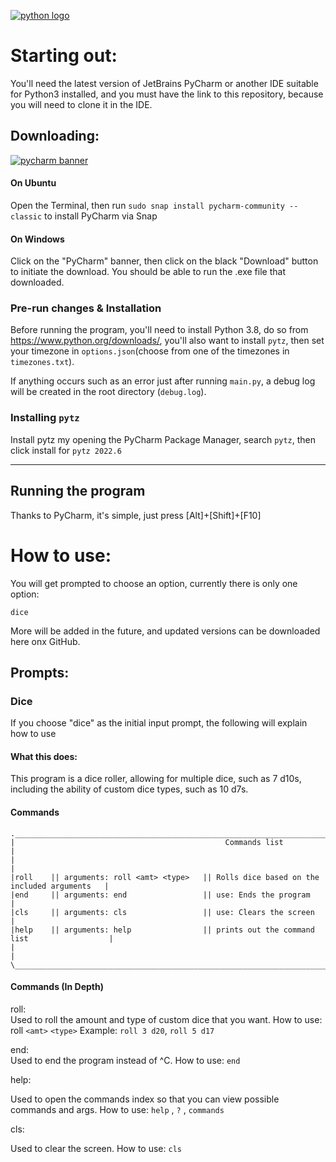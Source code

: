 [![python logo](https://www.python.org/static/img/python-logo.png)](https://python.org)

# **Starting out:**
You'll need the latest version of JetBrains PyCharm or another IDE suitable for Python3 installed, and you must have the
link to this repository, because you will need to clone it in the IDE.
## **Downloading:**
[![pycharm banner](https://i1.wp.com/www.webprecious.com/wp-content/uploads/2019/09/Pycharm.png?fit=1350%2C500&ssl=1)](https://www.jetbrains.com/pycharm/download/)
#### On Ubuntu
Open the Terminal, then run `sudo snap install pycharm-community --classic` to install PyCharm via Snap
#### On Windows
Click on the "PyCharm" banner, then click on the black "Download" button to initiate the download. You should be able to
run the .exe file that downloaded.
### **Pre-run changes & Installation**
Before running the program, you'll need to install Python 3.8, do so from https://www.python.org/downloads/, you'll also
want to install `pytz`, then set your timezone in `options.json`(choose from one of the timezones in `timezones.txt`).

If anything occurs such as an error just after running `main.py`, a debug log will be created in the root directory
(`debug.log`). 

### **Installing `pytz`**
Install pytz my opening the PyCharm Package Manager, search `pytz`, then click install for `pytz 2022.6`

---
## **Running the program**
Thanks to PyCharm, it's simple, just press [Alt]+[Shift]+[F10]


# How to use:

You will get prompted to choose an option, currently there is only one option:

    dice
More will be added in the future, and updated versions can be downloaded here onx GitHub.

## Prompts:
### **Dice**
If you choose "dice" as the initial input prompt, the following will explain how to use

#### What this does:
This program is a dice roller, allowing for multiple dice, such as 7 d10s, including the ability of custom dice types, 
such as 10 d7s.

#### Commands

    .__________________________________________________________________________________________.
    |                                               Commands list                              |
    |                                                                                          |
    |roll    || arguments: roll <amt> <type>   || Rolls dice based on the included arguments   |
    |end     || arguments: end                 || use: Ends the program                        |
    |cls     || arguments: cls                 || use: Clears the screen                       |
    |help    || arguments: help                || prints out the command list                  |
    |                                                                                          |
    \_________________________________________________________________________________________/

#### Commands (In Depth)

roll:  
Used to roll the amount and type of custom dice that you want. How to use: roll `<amt>` `<type>` 
    Example: `roll 3 d20`, `roll 5 d17`
    
end:  
Used to end the program instead of ^C. How to use: `end`  

help: 
        
Used to open the commands index so that you can view possible commands and args. How to use: `help` , `?` , `commands`

cls:

Used to clear the screen. 
How to use: `cls`
